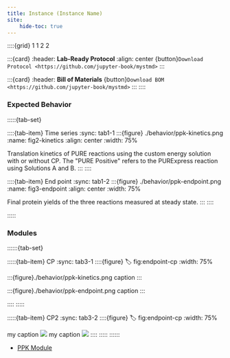 ```yaml
---
title: Instance (Instance Name)
site:
    hide-toc: true
---
```


::::{grid} 1 1 2 2

:::{card}
:header: **Lab-Ready Protocol**
:align: center
{button}`Download Protocol <https://github.com/jupyter-book/mystmd>`
:::


:::{card}
:header: **Bill of Materials**
{button}`Download BOM <https://github.com/jupyter-book/mystmd>`
:::
::::

### Expected Behavior

:::::{tab-set}

::::{tab-item} Time series
:sync: tab1-1
:::{figure} ./behavior/ppk-kinetics.png
:name: fig2-kinetics
:align: center
:width: 75%

Translation kinetics of PURE reactions using the custom energy solution with or without CP. The "PURE Positive" refers to the PURExpress reaction using Solutions A and B.
:::
::::

::::{tab-item} End point
:sync: tab1-2
:::{figure} ./behavior/ppk-endpoint.png
:name: fig3-endpoint
:align: center
:width: 75%

Final protein yields of the three reactions measured at steady state.
:::
::::

:::::

### Modules

::::::{tab-set}

:::::{tab-item} CP
:sync: tab3-1
::::{figure} 
:label: fig:endpoint-cp
:width: 75%

:::{figure}./behavior/ppk-kinetics.png
caption
:::

:::{figure}./behavior/ppk-endpoint.png
caption
:::

::::
:::::

:::::{tab-item} CP2
:sync: tab3-2
::::{figure} 
:label: fig:endpoint-cp
:width: 75%

my caption ![](./behavior/ppk-endpoint.png)
my caption ![](./behavior/ppk-kinetics.png)
::::
:::::
::::::

- [PPK Module]()





